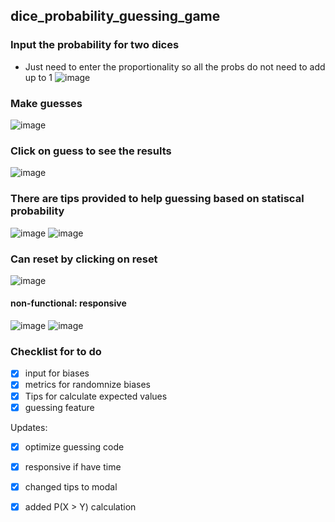 ## dice_probability_guessing_game
### Input the probability for two dices
- Just need to enter the proportionality so all the probs do not need to add up to 1
![image](https://user-images.githubusercontent.com/77596290/219988871-8d350fe7-b597-487d-a560-84d1e244d659.png)

### Make guesses
![image](https://user-images.githubusercontent.com/77596290/218332482-37c1e719-cc49-45a7-8fa3-416fe6f94b7e.png)

### Click on guess to see the results
![image](https://user-images.githubusercontent.com/77596290/219989539-3a09cb1c-642d-420e-83fc-c02df98c3317.png)

### There are tips provided to help guessing based on statiscal probability
![image](https://user-images.githubusercontent.com/77596290/219989503-c2c4689c-266e-4ee0-b3be-ae8916ffa89f.png)
![image](https://user-images.githubusercontent.com/77596290/219989521-95f59423-ceb9-4f5b-aca7-10102bdf516c.png)

### Can reset by clicking on reset
![image](https://user-images.githubusercontent.com/77596290/219989565-eb402b47-db69-4f2e-ac54-af370d9a10f1.png)

#### non-functional: responsive
![image](https://user-images.githubusercontent.com/77596290/219989674-e5f48e67-9331-4558-bf45-226ba3e03d7c.png)
![image](https://user-images.githubusercontent.com/77596290/219989693-58656f7e-3f76-46d5-9121-ac5febab23a6.png)





### Checklist for to do
- [X] input for biases
- [X] metrics for randomnize biases
- [X] Tips for calculate expected values
- [X] guessing feature

Updates:
- [X] optimize guessing code
- [X] responsive if have time
- [X] changed tips to modal
- [X] added P(X > Y) calculation

